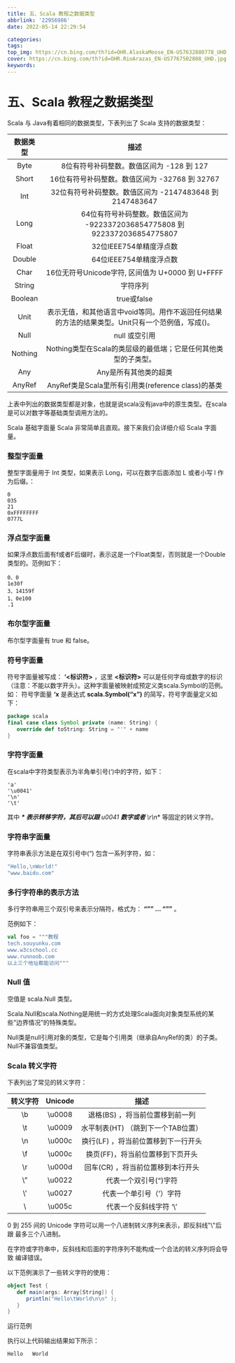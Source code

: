 ```yaml
---
title: 五、Scala 教程之数据类型
abbrlink: '22956986'
date: 2022-05-14 22:29:54

categories:
tags:
top_img: https://cn.bing.com/th?id=OHR.AlaskaMoose_EN-US7632880778_UHD.jpg
cover: https://cn.bing.com/th?id=OHR.RioArazas_EN-US7767502808_UHD.jpg
keywords:  
---
```

# 五、Scala 教程之数据类型

Scala 与 Java有着相同的数据类型，下表列出了 Scala 支持的数据类型：

| 数据类型 |                             描述                             |
| :------: | :----------------------------------------------------------: |
|   Byte   |          8位有符号补码整数。数值区间为 -128 到 127           |
|  Short   |        16位有符号补码整数。数值区间为 -32768 到 32767        |
|   Int    |   32位有符号补码整数。数值区间为 -2147483648 到 2147483647   |
|   Long   | 64位有符号补码整数。数值区间为 -9223372036854775808 到 9223372036854775807 |
|  Float   |                   32位IEEE754单精度浮点数                    |
|  Double  |                   64位IEEE754单精度浮点数                    |
|   Char   |       16位无符号Unicode字符, 区间值为 U+0000 到 U+FFFF       |
|  String  |                           字符序列                           |
| Boolean  |                         true或false                          |
|   Unit   | 表示无值，和其他语言中void等同。用作不返回任何结果的方法的结果类型。Unit只有一个范例值，写成()。 |
|   Null   |                        null 或空引用                         |
| Nothing  | Nothing类型在Scala的类层级的最低端；它是任何其他类型的子类型。 |
|   Any    |                    Any是所有其他类的超类                     |
|  AnyRef  |      AnyRef类是Scala里所有引用类(reference class)的基类      |

上表中列出的数据类型都是对象，也就是说scala没有java中的原生类型。在scala是可以对数字等基础类型调用方法的。

Scala 基础字面量 Scala 非常简单且直观。接下来我们会详细介绍 Scala 字面量。

### 整型字面量

整型字面量用于 Int 类型，如果表示 Long，可以在数字后面添加 L 或者小写 l 作为后缀。：

```
0
035
21 
0xFFFFFFFF 
0777L
```

### 浮点型字面量

如果浮点数后面有f或者F后缀时，表示这是一个Float类型，否则就是一个Double类型的。范例如下：

```
0、0 
1e30f 
3、14159f 
1、0e100
.1
```

### 布尔型字面量

布尔型字面量有 true 和 false。

### 符号字面量

符号字面量被写成： **‘<标识符>** ，这里 **<标识符>** 可以是任何字母或数字的标识（注意：不能以数字开头）。这种字面量被映射成预定义类scala.Symbol的范例。 如： 符号字面量 **‘x** 是表达式 **scala.Symbol(“x”)** 的简写，符号字面量定义如下：

```scala
package scala
final case class Symbol private (name: String) {
   override def toString: String = "'" + name
}
```

### 字符字面量

在scala中字符类型表示为半角单引号(‘)中的字符，如下：

```
'a' 
'\u0041'
'\n'
'\t'
```

其中 ***\* 表示转移字符，其后可以跟** u0041 **数字或者** \r\n** 等固定的转义字符。

### 字符串字面量

字符串表示方法是在双引号中(“) 包含一系列字符，如：

```scala
"Hello,\nWorld!"
"www.baidu.com"
```

### 多行字符串的表示方法

多行字符串用三个双引号来表示分隔符，格式为： **“”” … “””** 。

范例如下：

```scala
val foo = """教程 
tech.souyunku.com
www.w3cschool.cc
www.runnoob.com
以上三个地址都能访问"""
```

### Null 值

空值是 scala.Null 类型。

Scala.Null和scala.Nothing是用统一的方式处理Scala面向对象类型系统的某些”边界情况”的特殊类型。

Null类是null引用对象的类型，它是每个引用类（继承自AnyRef的类）的子类。Null不兼容值类型。

### Scala 转义字符

下表列出了常见的转义字符：

| 转义字符 | Unicode |                描述                 |
| :------: | :-----: | :---------------------------------: |
|    \b    | \u0008  |   退格(BS) ，将当前位置移到前一列   |
|    \t    | \u0009  | 水平制表(HT) （跳到下一个TAB位置）  |
|    \n    | \u000c  | 换行(LF) ，将当前位置移到下一行开头 |
|    \f    | \u000c  |  换页(FF)，将当前位置移到下页开头   |
|    \r    | \u000d  |  回车(CR) ，将当前位置移到本行开头  |
|    \”    | \u0022  |        代表一个双引号(“)字符        |
|    \’    | \u0027  |       代表一个单引号（’）字符       |
|    \     | \u005c  |       代表一个反斜线字符 ‘\’        |

0 到 255 间的 Unicode 字符可以用一个八进制转义序列来表示，即反斜线‟\‟后跟 最多三个八进制。

在字符或字符串中，反斜线和后面的字符序列不能构成一个合法的转义序列将会导致 编译错误。

以下范例演示了一些转义字符的使用：

```scala
object Test {
   def main(args: Array[String]) {
      println("Hello\tWorld\n\n" );
   }
}
```

运行范例

执行以上代码输出结果如下所示：

```
Hello   World
```